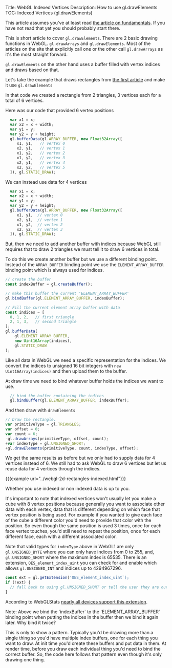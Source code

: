 Title: WebGL Indexed Vertices
Description: How to use gl.drawElements
TOC: Indexed Vertices (gl.drawElements)

This article assumes you've at least read
[the article on fundamentals](webgl-fundamentals.html). If
you have not read that yet you should probably start there.

This is short article to cover `gl.drawElements`. There are 2
basic drawing functions in WebGL. `gl.drawArrays` and `gl.drawElements`.
Most of the articles on the site that explicitly call one or the other
call `gl.drawArrays` as it's the most straight forward.

`gl.drawElements` on the other hand uses a buffer filled with
vertex indices and draws based on that.

Let's take the example that draws rectangles from
[the first article](webgl-fundamentals.html) and make it use
`gl.drawElements`

In that code we created a rectangle from 2 triangles, 3 vertices
each for a total of 6 vertices. 

Here was our code that provided 6 vertex positions

```js
  var x1 = x;
  var x2 = x + width;
  var y1 = y;
  var y2 = y + height;
  gl.bufferData(gl.ARRAY_BUFFER, new Float32Array([
     x1, y1,   // vertex 0
     x2, y1,   // vertex 1
     x1, y2,   // vertex 2
     x1, y2,   // vertex 3
     x2, y1,   // vertex 4
     x2, y2,   // vertex 5
  ]), gl.STATIC_DRAW);
```

We can instead use data for 4 vertices

```js
  var x1 = x;
  var x2 = x + width;
  var y1 = y;
  var y2 = y + height;
  gl.bufferData(gl.ARRAY_BUFFER, new Float32Array([
     x1, y1,  // vertex 0
     x2, y1,  // vertex 1
     x1, y2,  // vertex 2
     x2, y2,  // vertex 3
  ]), gl.STATIC_DRAW);
```

But, then we need to add another buffer with indices because WebGL still
requires that to draw 2 triangles we must tell it to draw 6 vertices in total.

To do this we create another buffer but we use a different binding point.
Instead of the `ARRAY_BUFFER` binding point we use the `ELEMENT_ARRAY_BUFFER`
binding point which is always used for indices.

```js
// create the buffer
const indexBuffer = gl.createBuffer();

// make this buffer the current 'ELEMENT_ARRAY_BUFFER'
gl.bindBuffer(gl.ELEMENT_ARRAY_BUFFER, indexBuffer);

// Fill the current element array buffer with data
const indices = [
  0, 1, 2,   // first triangle
  2, 1, 3,   // second triangle
];
gl.bufferData(
    gl.ELEMENT_ARRAY_BUFFER,
    new Uint16Array(indices),
    gl.STATIC_DRAW
);
```

Like all data in WebGL we need a specific representation for the 
indices. We convert the indices to unsigned 16 bit integers with
`new Uint16Array(indices)` and then upload them to the buffer.

At draw time we need to bind whatever buffer holds the indices we
want to use.

```js
  // bind the buffer containing the indices
  gl.bindBuffer(gl.ELEMENT_ARRAY_BUFFER, indexBuffer);
```

And then draw with `drawElements`

```js
// Draw the rectangle.
var primitiveType = gl.TRIANGLES;
var offset = 0;
var count = 6;
-gl.drawArrays(primitiveType, offset, count);
+var indexType = gl.UNSIGNED_SHORT;
+gl.drawElements(primitiveType, count, indexType, offset);
```

We get the same results as before but we only had to supply data for 4
vertices instead of 6. We still had to ask WebGL to draw 6 vertices but let
us reuse data for 4 vertices through the indices.

{{{example url="../webgl-2d-rectangles-indexed.html"}}}

Whether you use indexed or non indexed data is up to you.

It's important to note that indexed vertices won't usually let you make a cube
with 8 vertex positions because generally you want to associate other data with
each vertex, data that is different depending on which face that vertex position 
is being used. For example if you wanted to give each face of the cube a different
color you'd need to provide that color with the position. So even though the
same position is used 3 times, once for each face vertex touches, you'd still
need to repeat the position, once for each different face, each with a different
associated color.

Note that valid types for `indexType` above in WebGL1 are only `gl.UNSIGNED_BYTE`
where you can only have indices from 0 to 255, and, `gl.UNSIGNED_SHORT` where
the maximum index is 65535. There is an extension, `OES_element_index_uint` you can
check for and enable which allows `gl.UNSIGNED_INT` and indices up to 4294967296.

```js
const ext = gl.getExtension('OES_element_index_uint`);
if (!ext) {
  // fall back to using gl.UNSIGNED_SHORT or tell the user they are out of luck
}
```

According to WebGLStats [nearly all devices support this extension](https://webglstats.com/webgl/extension/OES_element_index_uint).

<div class="webgl_bottombar">
<p>
Note: Above we bind the `indexBuffer` to the `ELEMENT_ARRAY_BUFFER` binding point when
putting the indices in the buffer then we bind it again later. Why bind it twice?
</p>
<p>
This is only to show a pattern.
Typically you'd be drawing more than a single thing so you'd have multiple
index buffers, one for each thing you want to draw. At init time you'd create
these buffers and put data in them. At render time, before you draw each individual
thing you'd need to bind the correct buffer. So, the code here follows that pattern
even though it's only drawing one thing.
</p>
</div>
